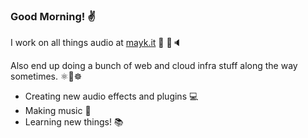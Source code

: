 
### Good Morning! ✌️
I work on all things audio at [mayk.it](https://mayk.it) 👄 📱🔈 

Also end up doing a bunch of web and cloud infra stuff along the way sometimes. ⚛️🐳☸️

- Creating new audio effects and plugins 💻
- Making music 🎸
- Learning new things! 📚

<!--- ![mayk](https://github.com/jamierpond/jamierpond/blob/main/mayk.png?raw=true)

